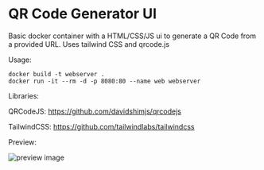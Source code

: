 # QR Code Generator UI
Basic docker container with a HTML/CSS/JS ui to generate a QR Code from a provided URL.
Uses tailwind CSS and qrcode.js

Usage:
```
docker build -t webserver .
docker run -it --rm -d -p 8080:80 --name web webserver
```

Libraries:

QRCodeJS: https://github.com/davidshimjs/qrcodejs

TailwindCSS: https://github.com/tailwindlabs/tailwindcss

Preview:

![preview image](https://i.imgur.com/VMe8ao0.png)
